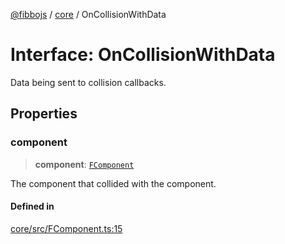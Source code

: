 [@fibbojs](/api/index) / [core](/api/core) / OnCollisionWithData

# Interface: OnCollisionWithData

Data being sent to collision callbacks.

## Properties

### component

> **component**: [`FComponent`](../classes/FComponent.md)

The component that collided with the component.

#### Defined in

[core/src/FComponent.ts:15](https://github.com/fibbojs/fibbo/blob/c87e9de577b4352e4b6a8336cf19cf678868439d/packages/core/src/FComponent.ts#L15)
